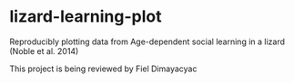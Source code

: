 # lizard-learning-plot
Reproducibly plotting data from Age-dependent social learning in a lizard (Noble et al. 2014)

This project is being reviewed by Fiel Dimayacyac

